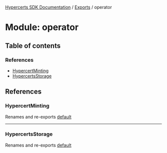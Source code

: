 [Hypercerts SDK Documentation](../README.md) / [Exports](../modules.md) / operator

# Module: operator

## Table of contents

### References

- [HypercertMinting](operator.md#hypercertminting)
- [HypercertsStorage](operator.md#hypercertsstorage)

## References

### HypercertMinting

Renames and re-exports [default](operator_hypercerts_minting.md#default)

---

### HypercertsStorage

Renames and re-exports [default](../classes/operator_hypercerts_storage.default.md)

